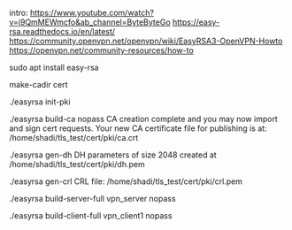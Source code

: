 intro:
https://www.youtube.com/watch?v=j9QmMEWmcfo&ab_channel=ByteByteGo
https://easy-rsa.readthedocs.io/en/latest/
https://community.openvpn.net/openvpn/wiki/EasyRSA3-OpenVPN-Howto
https://openvpn.net/community-resources/how-to

sudo apt install easy-rsa

make-cadir cert

./easyrsa init-pki

./easyrsa build-ca nopass
CA creation complete and you may now import and sign cert requests.
Your new CA certificate file for publishing is at:
/home/shadi/tls_test/cert/pki/ca.crt


./easyrsa gen-dh
DH parameters of size 2048 created at /home/shadi/tls_test/cert/pki/dh.pem

./easyrsa gen-crl
CRL file: /home/shadi/tls_test/cert/pki/crl.pem

./easyrsa build-server-full vpn_server nopass

./easyrsa build-client-full vpn_client1 nopass

